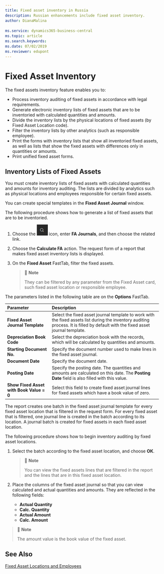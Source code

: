 ```yaml
---
title: Fixed asset inventory in Russia
description: Russian enhancements include fixed asset inventory.
author: DianaMalina

ms.service: dynamics365-business-central
ms.topic: article
ms.search.keywords:
ms.date: 07/02/2019
ms.reviewer: edupont
---
```


# Fixed Asset Inventory

The fixed assets inventory feature enables you to: 

- Process inventory auditing of fixed assets in accordance with legal requirements.
- Generate electronic inventory lists of fixed assets that are to be inventoried with calculated quantities and amounts.
- Divide the inventory lists by the physical locations of fixed assets (by Fixed Asset Location code).
- Filter the inventory lists by other analytics (such as responsible employee).
- Print the forms with inventory lists that show all inventoried fixed assets, as well as lists that show the fixed assets with differences only in quantities or amounts.
- Print unified fixed asset forms.

 

## Inventory Lists of Fixed Assets 

You must create inventory lists of fixed assets with calculated quantities and amounts for inventory auditing. The lists are divided by analytics such as physical locations and employees responsible for certain fixed assets.

You can create special templates in the **Fixed Asset Journal** window. 

The following procedure shows how to generate a list of fixed assets that are to be inventoried. 

1. Choose the ![Search for Page or Report](search-icon.png) icon, enter **FA Journals**, and then choose the related link.

2. Choose the **Calculate FA** action. The request form of a report that makes fixed asset inventory lists is displayed.

3. On the **Fixed Asset** FastTab, filter the fixed assets.

   > :speech_balloon: **Note**
   >
   > They can be filtered by any parameter from the Fixed Asset card, such fixed asset location or responsible employee. 

The parameters listed in the following table are on the **Options** FastTab.

| Parameter                                | Description                                                  |
| :--------------------------------------- | :----------------------------------------------------------- |
| **Fixed Asset Journal Template**         | Select the fixed asset journal template to work with the fixed assets list during the inventory auditing process. It is filled by default with the fixed asset journal template. |
| **Depreciation Book Code**               | Select the depreciation book with the records, which will be calculated by quantities and amounts. |
| **Starting Document No.**                | Specify the document number used to make lines in the fixed asset journal. |
| **Document Date**                        | Specify the document date.                                   |
| **Posting Date**                         | Specify the posting date. The quantities and amounts are calculated on this date. The **Posting Date** field is also filled with this value. |
| **Show Fixed Asset with Book Value = 0** | Select this field to create fixed asset journal lines for fixed assets which have a book value of zero. |

The report creates one batch in the fixed asset journal template for every fixed asset location that is filtered in the request form. For every fixed asset that is filtered, one journal line is created in the batch according to its location. A journal batch is created for fixed assets in each fixed asset location. 

The following procedure shows how to begin inventory auditing by fixed asset locations. 

1. Select the batch according to the fixed asset location, and choose **ОК**.

   > :speech_balloon: **Note**
   >
   > You can view the fixed assets lines that are filtered in the report and the lines that are in this fixed asset location.

2. Place the columns of the fixed asset journal so that you can view calculated and actual quantities and amounts. They are reflected in the following fields:

   - **Actual Quantity**
   - **Calc. Quantity**
   - **Actual Amount**
   - **Calc. Amount**

 

> :speech_balloon: **Note**
>
> The amount value is the book value of the fixed asset.



 

## See Also

[Fixed Asset Locations and Employees](Fixed-Asset-Locations-and-Employees.md)
